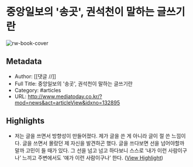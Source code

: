 # 중앙일보의 '송곳', 권석천이 말하는 글쓰기란

![rw-book-cover](https://readwise-assets.s3.amazonaws.com/static/images/article0.00998d930354.png)

## Metadata
- Author: [[댓글 //]]
- Full Title: 중앙일보의 '송곳', 권석천이 말하는 글쓰기란
- Category: #articles
- URL: http://www.mediatoday.co.kr/?mod=news&act=articleView&idxno=132895

## Highlights
- 저는 글을 쓰면서 방향성이 만들어졌다. 제가 글을 쓴 게 아니라 글이 절 쓴 느낌이다. 글을 쓰면서 몰랐던 제 자신을 발견하곤 했다. 글을 쓰다보면 선을 넘어야할까 말까 고민이 들 때가 있다. 그 선을 넘고 넘고 하다보니 스스로 ‘내가 이런 사람이구나’ 느끼고 주변에서도 ‘얘가 이런 사람이구나’ 한다. ([View Highlight](https://instapaper.com/read/795235396/3433173))
